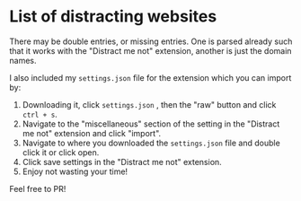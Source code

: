 # List of distracting websites

There may be double entries, or missing entries.
One is parsed already such that it works with the "Distract me not" extension, another is just the domain names.

I also included my `settings.json` file for the extension which you can import by: 
1. Downloading it, click `settings.json` , then the "raw" button and click `ctrl + s`.
2. Navigate to the "miscellaneous" section of the setting in the "Distract me not" extension and click "import".
3. Navigate to where you downloaded the `settings.json` file and double click it or click open.
4. Click save settings in the "Distract me not" extension.
5. Enjoy not wasting your time!

Feel free to PR!
